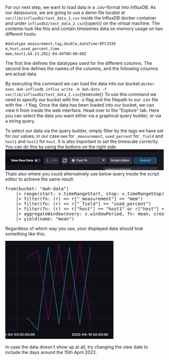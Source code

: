 For our next step, we want to load data in a .csv-format into InfluxDB. As our datasource, we are going to use a demo file locatet at `var/lib/influxdb2/test_data_2.csv` inside the InfluxDB docker container and under `influxdb2/test_data_2.csv`{{open}} on the virtual machine. The contents look like this and contain timeseries data on memory usage on two different hosts:

    #datatype measurement,tag,double,dateTime:RFC3339
    m,host,used_percent,time
    mem,host1,64.23,2022-04-04T00:00:00Z

The first line defines the datatypes used for the different columns. The second line defines the names of the columns, and the following columns are actual data.


By executing this command we can load the data into our bucket.```docker exec dwh-influxdb influx write -b dwh-data -f var/lib/influxdb2/test_data_2.csv```{{execute}}
To use this command we need to specify our bucket with the `-b` flag and the filepath to our .csv file with the `-f` flag. Once the data has been loaded into our bucket, we can view it from inside the web interface. Head over to the "Explore" tab. Here you can select the data you want either via a graphical query builder, or via a string query.

To select our data via the query builder, simply filter by the tags we have set for our values, in our case `mem` for `_measurement`, `used_percent` for `_field` and `host1` and `host2` for `host`. It is also important to set the timescale correctly. You can do this by using the buttons on the right side.
![Data Showcase](./assets/buttons-right-side.png)
Thats also where you could alternatively use below query inside the script editor to achieve the same result.

<pre class="file" data-target="clipboard">
from(bucket: "dwh-data")
    |> range(start: v.timeRangeStart, stop: v.timeRangeStop)
    |> filter(fn: (r) => r["_measurement"] == "mem")
    |> filter(fn: (r) => r["_field"] == "used_percent")
    |> filter(fn: (r) => r["host"] == "host1" or r["host"] == "host2")
    |> aggregateWindow(every: v.windowPeriod, fn: mean, createEmpty: false)
    |> yield(name: "mean")
</pre>

Regardless of which way you use, your displayed data should look something like this:

![Data Showcase](./assets/data-showcase-2.png)

In case the data doesn't show up at all, try changing the view date to include the days around the 15th April 2022.

